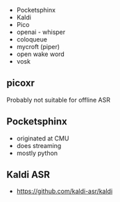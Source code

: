 - Pocketsphinx
- Kaldi
- Pico
- openai - whisper
- coloqueue
- mycroft (piper)
- open wake word
- vosk

## picoxr
Probably not suitable for offline ASR

## Pocketsphinx
- originated at CMU
- does streaming
- mostly python

## Kaldi ASR
- https://github.com/kaldi-asr/kaldi


